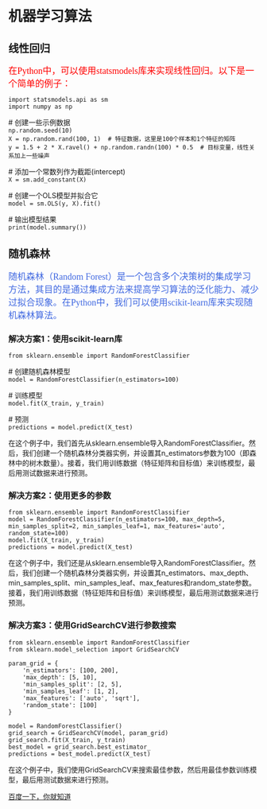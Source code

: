 # 机器学习算法
## 线性回归

<font face='黑体' color=#ff0000 size=4>在Python中，可以使用statsmodels库来实现线性回归。以下是一个简单的例子：</font>

```import statsmodels.api as sm```\
```import numpy as np```
 
\# 创建一些示例数据\
```np.random.seed(10)```\
```X = np.random.rand(100, 1)  # 特征数据，这里是100个样本和1个特征的矩阵```\
```y = 1.5 + 2 * X.ravel() + np.random.randn(100) * 0.5  # 目标变量，线性关系加上一些噪声```
 
\# 添加一个常数列作为截距(intercept)\
```X = sm.add_constant(X)```

\# 创建一个OLS模型并拟合它\
```model = sm.OLS(y, X).fit()```

\# 输出模型结果\
```print(model.summary())```


## 随机森林
<font face='黑体' color=#4169E1 size=4>随机森林（Random Forest）是一个包含多个决策树的集成学习方法，其目的是通过集成方法来提高学习算法的泛化能力、减少过拟合现象。在Python中，我们可以使用scikit-learn库来实现随机森林算法。</font>
### 解决方案1：使用scikit-learn库
```from sklearn.ensemble import RandomForestClassifier```

\# 创建随机森林模型\
```model = RandomForestClassifier(n_estimators=100)```
 
\# 训练模型\
```model.fit(X_train, y_train)```
 
\# 预测\
```predictions = model.predict(X_test)```

在这个例子中，我们首先从sklearn.ensemble导入RandomForestClassifier。然后，我们创建一个随机森林分类器实例，并设置其n_estimators参数为100（即森林中的树木数量）。接着，我们用训练数据（特征矩阵和目标值）来训练模型，最后用测试数据来进行预测。


### 解决方案2：使用更多的参数
```from sklearn.ensemble import RandomForestClassifier```\
```model = RandomForestClassifier(n_estimators=100, max_depth=5, min_samples_split=2, min_samples_leaf=1, max_features='auto', random_state=100)```\
```model.fit(X_train, y_train)```\
```predictions = model.predict(X_test)```

在这个例子中，我们还是从sklearn.ensemble导入RandomForestClassifier。然后，我们创建一个随机森林分类器实例，并设置其n_estimators、max_depth、min_samples_split、min_samples_leaf、max_features和random_state参数。接着，我们用训练数据（特征矩阵和目标值）来训练模型，最后用测试数据来进行预测。


### 解决方案3：使用GridSearchCV进行参数搜索
```from sklearn.ensemble import RandomForestClassifier```\
```from sklearn.model_selection import GridSearchCV```

```param_grid = {```\
```    'n_estimators': [100, 200],```\
```    'max_depth': [5, 10],```\
```    'min_samples_split': [2, 5],```\
```    'min_samples_leaf': [1, 2],```\
```    'max_features': ['auto', 'sqrt'],```\
```    'random_state': [100]```\
```}```
 
```model = RandomForestClassifier()```\
```grid_search = GridSearchCV(model, param_grid)```\
```grid_search.fit(X_train, y_train)```\
```best_model = grid_search.best_estimator_```\
```predictions = best_model.predict(X_test)```

在这个例子中，我们使用GridSearchCV来搜索最佳参数，然后用最佳参数训练模型，最后用测试数据来进行预测。


[百度一下，你就知道](http://www.baidu.com)













